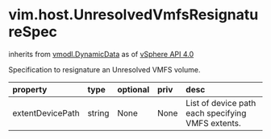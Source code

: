 vim.host.UnresolvedVmfsResignatureSpec
======================================
inherits from [vmodl.DynamicData](docs/vmodl.DynamicData.md)
as of [vSphere API 4.0](vim.version.md#vim.version.version5)


Specification to resignature an Unresolved VMFS volume.

| property | type | optional | priv | desc |
|:---------|:-----|:---------|:-----|:-----|
| extentDevicePath | string | None | None | List of device path each specifying VMFS extents. |


